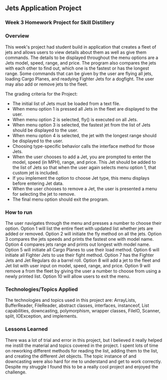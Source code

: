 ## Jets Application Project

### Week 3 Homework Project for Skill Distillery

### Overview
This week's project had student build in application that creates a fleet of jets and allows users to view details about them as well as give them commands. The details to be displayed throughout the menu options are a Jets model, speed, range, and price. The program also compares the jets with each other to find out, which one is the fastest or has the longest range. Some commands that can be given by the user are flying all jets, loading Cargo Planes, and readying Fighter Jets for a dogfight. The user may also add or remove jets to the fleet.

The grading criteria for the Project:
- The initial list of Jets must be loaded from a text file.
- When menu option 1 is pressed all Jets in the fleet are displayed to the user.
- When menu option 2 is selected, fly() is executed on all Jets.
- When menu option 3 is selected, the fastest jet from the list of Jets should be displayed to the user.
- When menu option 4 is selected, the jet with the longest range should be displayed to the user.
- Choosing type-specific behavior calls the interface method for those Jets.
- When the user chooses to add a Jet, you are prompted to enter the model, speed (in MPH), range, and price. This Jet should be added to the list of Jets so that when the user again selects menu option 1, that custom jet is included.
- If you implement the option to choose Jet type, this menu displays before entering Jet data.
- When the user chooses to remove a Jet, the user is presented a menu for selecting the jet to remove.
- The final menu option should exit the program.

### How to run
The user navigates through the menu and presses a number to choose their option. Option 1 will list the entire fleet with updated list whether jets are added or removed. Option 2 will initiate the fly method on all the jets. Option 3 compares the jets speeds and prints the fastest one with model name. Option 4 compares jets range and prints out longest with model name. Option 5 will initiate all Cargo Planes to use their load method. Option 6 will initiate all Fighter Jets to use their fight method. Option 7 has the Fighter Jets and Jet Regulars do a barrel roll. Option 8 will add a jet to the fleet and Jet list with user input on model, speed, range, and price. Option 9 will remove a from the fleet by giving the user a number to choose from using a newly printed list. Option 10 will allow users to exit the menu.

### Technologies/Topics Applied
The technologies and topics used in this project are: ArrayLists, BufferReader, FileReader, abstract classes, interfaces, instanceof, List capabilities, downcasting, polymorphism, wrapper classes, FileIO, Scanner, split, IOException, and implements.

### Lessons Learned
There was a lot of trial and error in this project, but I believed it really helped me instill the material and topics covered in the project. I spent lots of time on reworking different methods for reading the list, adding them to the list, and creating the different Jet objects. The topic instance of and downcasting were also hard for me to understand and get to work correctly.   Despite my struggle I found this to be a really cool project and enjoyed the challenge.
